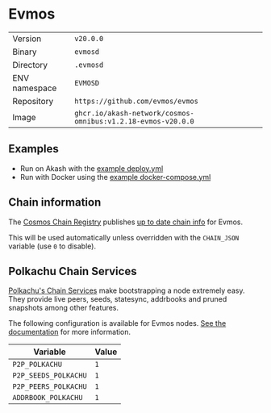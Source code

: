 # Evmos

| | |
|---|---|
|Version|`v20.0.0`|
|Binary|`evmosd`|
|Directory|`.evmosd`|
|ENV namespace|`EVMOSD`|
|Repository|`https://github.com/evmos/evmos`|
|Image|`ghcr.io/akash-network/cosmos-omnibus:v1.2.18-evmos-v20.0.0`|

## Examples

- Run on Akash with the [example deploy.yml](./deploy.yml)
- Run with Docker using the [example docker-compose.yml](./docker-compose.yml)

## Chain information

The [Cosmos Chain Registry](https://github.com/cosmos/chain-registry) publishes [up to date chain info](https://raw.githubusercontent.com/cosmos/chain-registry/master/evmos/chain.json) for Evmos.

This will be used automatically unless overridden with the `CHAIN_JSON` variable (use `0` to disable).

## Polkachu Chain Services

[Polkachu's Chain Services](https://www.polkachu.com/networks/evmos) make bootstrapping a node extremely easy. They provide live peers, seeds, statesync, addrbooks and pruned snapshots among other features.

The following configuration is available for Evmos nodes. [See the documentation](../README.md#polkachu-services) for more information.

|Variable|Value|
|---|---|
|`P2P_POLKACHU`|`1`|
|`P2P_SEEDS_POLKACHU`|`1`|
|`P2P_PEERS_POLKACHU`|`1`|
|`ADDRBOOK_POLKACHU`|`1`|

